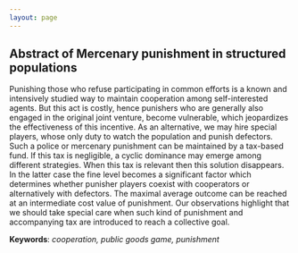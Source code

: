 ```yaml
---
layout: page
---
```


## Abstract of Mercenary punishment in structured populations

Punishing those who refuse participating in common efforts is a known and intensively studied way to maintain cooperation among self-interested agents. But this act is costly, hence punishers who are generally also engaged in the original joint venture, become vulnerable, which jeopardizes the effectiveness of this incentive. As an alternative, we may hire special players, whose only duty to watch the population and punish defectors. Such a police or mercenary punishment can be maintained by a tax-based fund. If this tax is negligible, a cyclic dominance may emerge among different strategies. When this tax is relevant then this solution disappears. In the latter case the fine level becomes a significant factor which determines whether punisher players coexist with cooperators or alternatively with defectors. The maximal average outcome can be reached at an intermediate cost value of punishment. Our observations highlight that we should take special care when such kind of punishment and accompanying tax are introduced to reach a collective goal.

**Keywords**: *cooperation, public goods game, punishment*